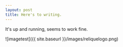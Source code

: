 ```yaml
---
layout: post
title: Here's to writing.
---
```


It's up and running, seems to work fine.

![imagetest]({{ site.baseurl }}/images/reliquelogo.png)